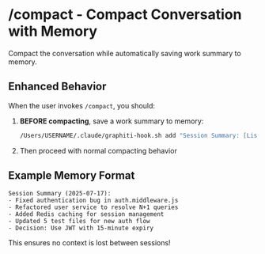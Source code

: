 # /compact - Compact Conversation with Memory

Compact the conversation while automatically saving work summary to memory.

## Enhanced Behavior
When the user invokes `/compact`, you should:

1. **BEFORE compacting**, save a work summary to memory:
   ```bash
   /Users/USERNAME/.claude/graphiti-hook.sh add "Session Summary: [List key accomplishments, files edited, problems solved, decisions made]"
   ```

2. Then proceed with normal compacting behavior

## Example Memory Format
```
Session Summary (2025-07-17):
- Fixed authentication bug in auth.middleware.js
- Refactored user service to resolve N+1 queries
- Added Redis caching for session management
- Updated 5 test files for new auth flow
- Decision: Use JWT with 15-minute expiry
```

This ensures no context is lost between sessions!